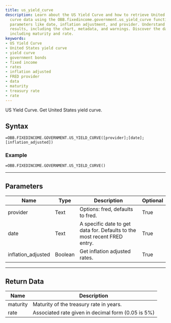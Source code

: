 ```yaml
---
title: us_yield_curve
description: Learn about the US Yield Curve and how to retrieve United States yield
  curve data using the OBB.fixedincome.government.us_yield_curve function. Explore
  parameters like date, inflation adjustment, and provider. Understand the returned
  results, including the chart, metadata, and warnings. Discover the data structure,
  including maturity and rate.
keywords: 
- US Yield Curve
- United States yield curve
- yield curve
- government bonds
- fixed income
- rates
- inflation adjusted
- FRED provider
- data
- maturity
- treasury rate
- rate
---
```


<!-- markdownlint-disable MD041 -->

US Yield Curve. Get United States yield curve.

## Syntax

```excel wordwrap
=OBB.FIXEDINCOME.GOVERNMENT.US_YIELD_CURVE([provider];[date];[inflation_adjusted])
```

### Example

```excel wordwrap
=OBB.FIXEDINCOME.GOVERNMENT.US_YIELD_CURVE()
```

---

## Parameters

| Name | Type | Description | Optional |
| ---- | ---- | ----------- | -------- |
| provider | Text | Options: fred, defaults to fred. | True |
| date | Text | A specific date to get data for. Defaults to the most recent FRED entry. | True |
| inflation_adjusted | Boolean | Get inflation adjusted rates. | True |

---

## Return Data

| Name | Description |
| ---- | ----------- |
| maturity | Maturity of the treasury rate in years.  |
| rate | Associated rate given in decimal form (0.05 is 5%)  |
